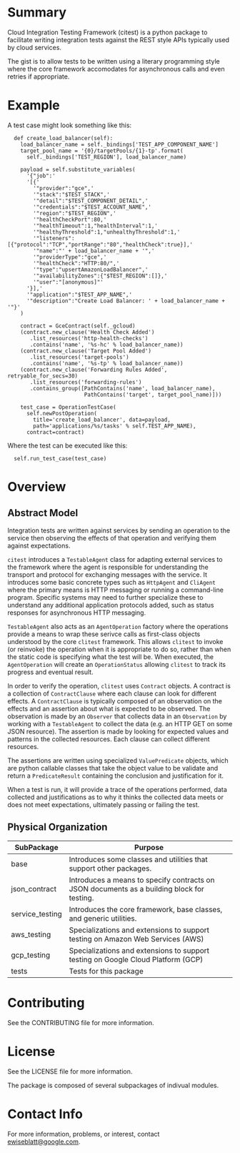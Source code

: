 # Summary
Cloud Integration Testing Framework (citest) is a python package to facilitate
writing integration tests against the REST style APIs typically used by
cloud services.

The gist is to allow tests to be written using a literary programming style
where the core framework accomodates for asynchronous calls and even retries
if appropriate.


# Example
A test case might look something like this:

```
  def create_load_balancer(self):
    load_balancer_name = self._bindings['TEST_APP_COMPONENT_NAME']
    target_pool_name = '{0}/targetPools/{1}-tp'.format(
      self._bindings['TEST_REGION'], load_balancer_name)

    payload = self.substitute_variables(
      '{"job":'
      '[{'
        '"provider":"gce",'
        '"stack":"$TEST_STACK",'
        '"detail":"$TEST_COMPONENT_DETAIL",'
        '"credentials":"$TEST_ACCOUNT_NAME",'
        '"region":"$TEST_REGION",'
        '"healthCheckPort":80,'
        '"healthTimeout":1,"healthInterval":1,'
        '"healthyThreshold":1,"unhealthyThreshold":1,'
        '"listeners":[{"protocol":"TCP","portRange":"80","healthCheck":true}],'
        '"name":"' + load_balancer_name + '",'
        '"providerType":"gce",'
        '"healthCheck":"HTTP:80/",'
        '"type":"upsertAmazonLoadBalancer",'
        '"availabilityZones":{"$TEST_REGION":[]},'
        '"user":"[anonymous]"'
      '}],'
      '"application":"$TEST_APP_NAME",'
      '"description":"Create Load Balancer: ' + load_balancer_name + '"}'
    )

    contract = GceContract(self._gcloud)
    (contract.new_clause('Health Check Added')
       .list_resources('http-health-checks')
       .contains('name', '%s-hc' % load_balancer_name))
    (contract.new_clause('Target Pool Added')
       .list_resources('target-pools')
       .contains('name', '%s-tp' % load_balancer_name))
    (contract.new_clause('Forwarding Rules Added', retryable_for_secs=30)
       .list_resources('forwarding-rules')
       .contains_group([PathContains('name', load_balancer_name),
                        PathContains('target', target_pool_name)]))

    test_case = OperationTestCase(
      self.newPostOperation(
        title='create_load_balancer', data=payload,
        path='applications/%s/tasks' % self.TEST_APP_NAME),
      contract=contract)
```


Where the test can be executed like this:

```
  self.run_test_case(test_case)
```


# Overview

## Abstract Model

Integration tests are written against services by sending an operation to
the service then observing the effects of that operation and verifying them
against expectations.

`citest` introduces a `TestableAgent` class for adapting external services
to the framework where the agent is responsible for understanding the
transport and protocol for exchanging messages with the service. It introduces
some basic concrete types such as `HttpAgent` and `CliAgent` where the primary
means is HTTP messaging or running a command-line program. Specific systems
may need to further specialize these to understand any additional application
protocols added, such as status responses for asynchronous HTTP messaging.

`TestableAgent` also acts as an `AgentOperation` factory where the operations
provide a means to wrap these serivce calls as first-class objects understood
by the core `clitest` framework. This allows `clitest` to invoke (or reinvoke)
the operation when it is appropriate to do so, rather than when the static code
is specifying what the test will be. When executed, the `AgentOperation` will
create an `OperationStatus` allowing `clitest` to track its progress and
eventual result.

In order to verify the operation, `clitest` uses `Contract` objects. A contract
is a collection of `ContractClause` where each clause can look for different
effects. A `ContractClause` is typically composed of an observation on the
effects and an assertion about what is expected to be observed. The observation
is made by an `Observer` that collects data in an `Observation` by working with
a `TestableAgent` to collect the data (e.g. an HTTP GET on some
JSON resource). The assertion is made by looking for expected values and
patterns in the collected resources. Each clause can collect different
resources.

The assertions are written using specialized `ValuePredicate` objects, which
are python callable classes that take the object value to be validate and return
a `PredicateResult` containing the conclusion and justification for it.

When a test is run, it will provide a trace of the operations performed,
data collected and justifications as to why it thinks the collected data
meets or does not meet expectations, ultimately passing or failing the test.



## Physical Organization

SubPackage | Purpose
-------|--------
base | Introduces some classes and utilities that support other packages.
json_contract | Introduces a means to specify contracts on JSON documents as a building block for testing.
service_testing | Introduces the core framework, base classes, and generic utilities.
aws_testing | Specializations and extensions to support testing on Amazon Web Services (AWS)
gcp_testing | Specializations and extensions to support testing on Google Cloud Platform (GCP)
tests | Tests for this package


# Contributing

See the CONTRIBUTING file for more information.


# License

See the LICENSE file for more information.

The package is composed of several subpackages of indivual modules.


# Contact Info

For more information, problems, or interest, contact ewiseblatt@google.com.

